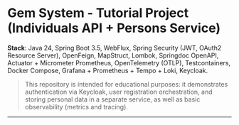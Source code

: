 # Gem System - Tutorial Project (Individuals API + Persons Service)

**Stack**: Java 24, Spring Boot 3.5, WebFlux, Spring Security (JWT, OAuth2 Resource Server), OpenFeign, MapStruct, Lombok, Springdoc OpenAPI, Actuator + Micrometer Prometheus, OpenTelemetry (OTLP), Testcontainers, Docker Compose, Grafana + Prometheus + Tempo + Loki, Keycloak.

> This repository is intended for educational purposes: it demonstrates authentication via Keycloak, user registration orchestration, and storing personal data in a separate service, as well as basic observability (metrics and tracing).
---
